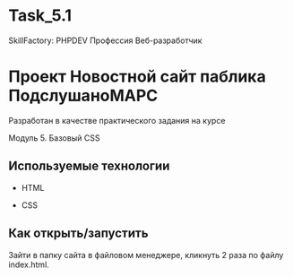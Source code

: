 # Task_5.1
SkillFactory: PHPDEV
Профессия Веб-разработчик

# Проект Новостной сайт паблика ПодслушаноМАРС

Разработан в качестве практического задания на курсе

Модуль 5. Базовый CSS


## Используемые технологии

* HTML

* CSS 


## Как открыть/запустить

Зайти в папку сайта в файловом менеджере, кликнуть 2 раза по файлу index.html.
